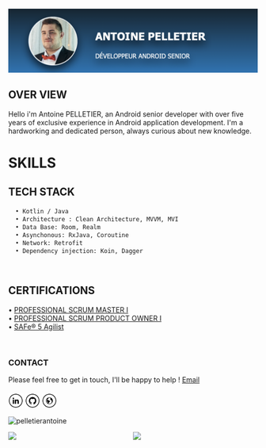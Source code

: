 <img src="https://raw.githubusercontent.com/pelletierantoine/pelletierantoine/master/content/pelletierantoine.png"></h2>

## OVER VIEW

Hello i'm Antoine PELLETIER, an Android senior developer with over five years of exclusive experience in Android application development.
I'm a hardworking and dedicated person, always curious about new knowledge.


# SKILLS

 ## TECH STACK
  
      • Kotlin / Java
      • Architecture : Clean Architecture, MVVM, MVI
      • Data Base: Room, Realm
      • Asynchonous: RxJava, Coroutine
      • Network: Retrofit
      • Dependency injection: Koin, Dagger
      
<br/>

 ## CERTIFICATIONS

• <a href="https://www.scrum.org/professional-scrum-certifications/professional-scrum-master-assessments" target="_blank">PROFESSIONAL SCRUM MASTER I</a>\
• <a href="https://www.scrum.org/professional-scrum-product-owner-certifications" target="_blank">PROFESSIONAL SCRUM PRODUCT OWNER I</a>\
• <a href="https://www.credly.com/badges/f08bb0bb-9444-4379-b98d-6f1ba0868213?source=linked_in_profile" target="_blank">SAFe® 5 Agilist</a>

<br/>

### CONTACT

Please feel free to get in touch, I'll be happy to help ! 
[Email](pelletier.antoinepro@gmail.com)

####

<a href="https://www.linkedin.com/in/antoine-pelletier-4b8297110/" target="_blank"><img src="https://raw.githubusercontent.com/pelletierantoine/pelletierantoine/master/content/in.png" alt="LinkedIn" width="30"></a>
<a href="https://github.com/pelletierantoine" target="_blank"><img src="https://raw.githubusercontent.com/pelletierantoine/pelletierantoine/master/content/git.png" alt="GitHub" width="30"></a>
<a href="https://github.com/pelletierantoine" target="_blank"><img src="https://raw.githubusercontent.com/pelletierantoine/pelletierantoine/master/content/www.png" alt="Website" width="30"></a>

<p align="left"> <img src="https://komarev.com/ghpvc/?username=pelletierantoine&color=brightgreen" alt="pelletierantoine" /> </p>


<p align="left"><img width="50%" src="https://github-readme-stats.vercel.app/api?username=pelletierantoine&show_icons=true&theme=monokai&count_private=true" <p align="right"><img src="https://github-readme-stats.vercel.app/api/top-langs/?username=pelletierantoine&theme=merko&layout=compact&hide_langs_below=1" /></p>
